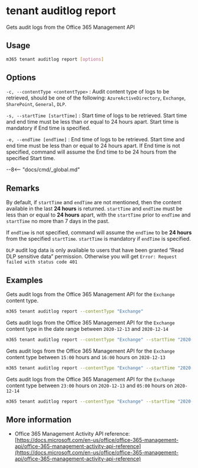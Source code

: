 # tenant auditlog report

Gets audit logs from the Office 365 Management API

## Usage

```sh
m365 tenant auditlog report [options]
```

## Options

`-c, --contentType <contentType>`
: Audit content type of logs to be retrieved, should be one of the following: `AzureActiveDirectory`, `Exchange`, `SharePoint`, `General`, `DLP`.

`-s, --startTime [startTime]`
: Start time of logs to be retrieved. Start time and end time must be less than or equal to 24 hours apart. Start time is mandatory if End time is specified.

`-e, --endTime [endTime]`
: End time of logs to be retrieved. Start time and end time must be less than or equal to 24 hours apart. If End time is not specified, command will assume the End time to be 24 hours from the specified Start time.

--8<-- "docs/cmd/_global.md"

## Remarks

By default, if `startTime` and `endTime` are not mentioned, then the content available in the last **24 hours** is returned. `startTime` and `endTime` must be less than or equal to **24 hours** apart, with the `startTime` prior to `endTime` and `startTime` no more than 7 days in the past.

If `endTime` is not specified, command will assume the `endTime` to be **24 hours** from the specified `startTime`.
`startTime` is mandatory if `endTime` is specified.

`DLP` audit log data is only available to users that have been granted “Read DLP sensitive data” permission. Otherwise you will get `Error: Request failed with status code 401`

## Examples

Gets audit logs from the Office 365 Management API for the `Exchange` content type.

```sh
m365 tenant auditlog report --contentType "Exchange"
```

Gets audit logs from the Office 365 Management API for the `Exchange` content type in the date range between `2020-12-13` and `2020-12-14`

```sh
m365 tenant auditlog report --contentType "Exchange" --startTime "2020-12-13" --endTime "2020-12-14"
```

Gets audit logs from the Office 365 Management API for the `Exchange` content type between `15:00` hours and `16:00` hours on `2020-12-13`

```sh
m365 tenant auditlog report --contentType "Exchange" --startTime "2020-12-13T15:00:00" --endTime "2020-12-13T16:00:00"
```

Gets audit logs from the Office 365 Management API for the `Exchange` content type between `23:00` hours on `2020-12-13` and `05:00` hours on `2020-12-14`

```sh
m365 tenant auditlog report --contentType "Exchange" --startTime "2020-12-13T23:00:00" --endTime "2020-12-14T05:00:00"
```

## More information

- Office 365 Management Activity API reference: [https://docs.microsoft.com/en-us/office/office-365-management-api/office-365-management-activity-api-reference](https://docs.microsoft.com/en-us/office/office-365-management-api/office-365-management-activity-api-reference)
